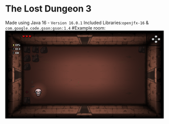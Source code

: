 # The Lost Dungeon 3
Made using Java 16 - `Version 16.0.1`
Included Libraries:`openjfx-16` & `com.google.code.gson:gson:1.4`
#Example room:
![](src/images/image1.png)

